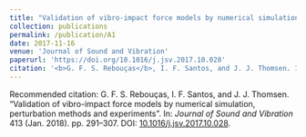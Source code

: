 ```yaml
---
title: "Validation of vibro-impact force models by numerical simulation, perturbation methods and experiments"
collection: publications
permalink: /publication/A1
date: 2017-11-16
venue: 'Journal of Sound and Vibration'
paperurl: 'https://doi.org/10.1016/j.jsv.2017.10.028'
citation: '<b>G. F. S. Rebouças</b>, I. F. Santos, and J. J. Thomsen. In: <i>Journal of Sound and Vibration</i>.'
---
```


Recommended citation: G. F. S. Rebouças, I. F. Santos, and J. J. Thomsen. “Validation of vibro-impact force models by numerical simulation, perturbation methods and experiments”. In: _Journal of Sound and Vibration_ 413 (Jan. 2018). pp. 291–307. DOI: [10.1016/j.jsv.2017.10.028](https://10.1016/j.jsv.2017.10.028).
